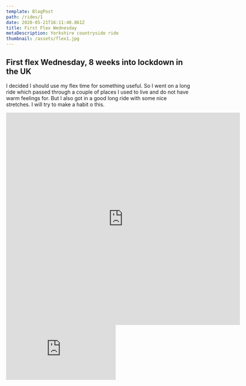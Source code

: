 ```yaml
---
template: BlogPost
path: /rides/1
date: 2020-05-21T16:11:40.861Z
title: First Flex Wednesday
metaDescription: Yorkshire countryside ride
thumbnail: /assets/flex1.jpg
---
```

## First flex Wednesday, 8 weeks into lockdown in the UK

I decided I should  use my flex time for something useful.  So I went on a long ride which passed through a couple of places I used to live and do not have warm feelings for. But I also got in a good long ride with some nice stretches.  I will try to make a habit o this.

<iframe src="https://www.komoot.com/tour/188491406/embed?profile=1" width="640" height="580" frameborder="0" scrolling="no"></iframe>

<iframe frameborder='0' allowtransparency='true' scrolling='no' src='https://www.strava.com/activities/3482087271/embed/98eb13a5b332ba6a8814307bf7dfe8a5ba4420cb'></iframe>
